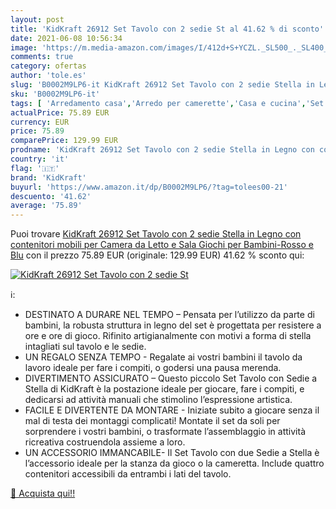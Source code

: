 ```yaml
---
layout: post
title: 'KidKraft 26912 Set Tavolo con 2 sedie St al 41.62 % di sconto'
date: 2021-06-08 10:56:34
image: 'https://m.media-amazon.com/images/I/412d+S+YCZL._SL500_._SL400_.jpg'
comments: true
category: ofertas
author: 'tole.es'
slug: 'B0002M9LP6-it KidKraft 26912 Set Tavolo con 2 sedie Stella in Legno con...'
sku: 'B0002M9LP6-it'
tags: [ 'Arredamento casa','Arredo per camerette','Casa e cucina','Set tavolo e sedie per camerette','kidkraft', ]
actualPrice: 75.89 EUR
currency: EUR
price: 75.89
comparePrice: 129.99 EUR
prodname: 'KidKraft 26912 Set Tavolo con 2 sedie Stella in Legno con contenitori  mobili per Camera da Letto e Sala Giochi per Bambini-Rosso e Blu'
country: 'it'
flag: '🇮🇹'
brand: 'KidKraft'
buyurl: 'https://www.amazon.it/dp/B0002M9LP6/?tag=tolees00-21'
descuento: '41.62'
average: '75.89'
---
```


Puoi trovare [KidKraft 26912 Set Tavolo con 2 sedie Stella in Legno con contenitori  mobili per Camera da Letto e Sala Giochi per Bambini-Rosso e Blu](https://www.amazon.it/dp/B0002M9LP6/?tag=tolees00-21) con il prezzo 75.89 EUR (originale: 129.99 EUR) 41.62 % sconto qui:

[![KidKraft 26912 Set Tavolo con 2 sedie St](https://m.media-amazon.com/images/I/412d+S+YCZL._SL500_._SL400_.jpg)](https://www.amazon.it/dp/B0002M9LP6/?tag=tolees00-21)

ℹ️:

- DESTINATO A DURARE NEL TEMPO – Pensata per l’utilizzo da parte di bambini, la robusta struttura in legno del set è progettata per resistere a ore e ore di gioco. Rifinito artigianalmente con motivi a forma di stella intagliati sul tavolo e le sedie.
- UN REGALO SENZA TEMPO - Regalate ai vostri bambini il tavolo da lavoro ideale per fare i compiti, o godersi una pausa merenda.
- DIVERTIMENTO ASSICURATO – Questo piccolo Set Tavolo con Sedie a Stella di KidKraft è la postazione ideale per giocare, fare i compiti, e dedicarsi ad attività manuali che stimolino l’espressione artistica.
- FACILE E DIVERTENTE DA MONTARE - Iniziate subito a giocare senza il mal di testa dei montaggi complicati! Montate il set da soli per sorprendere i vostri bambini, o trasformate l’assemblaggio in attività ricreativa costruendola assieme a loro.
- UN ACCESSORIO IMMANCABILE- Il Set Tavolo con due Sedie a Stella è l’accessorio ideale per la stanza da gioco o la cameretta. Include quattro contenitori accessibili da entrambi i lati del tavolo.

[🛒 Acquista qui!!](https://www.amazon.it/dp/B0002M9LP6/?tag=tolees00-21)
